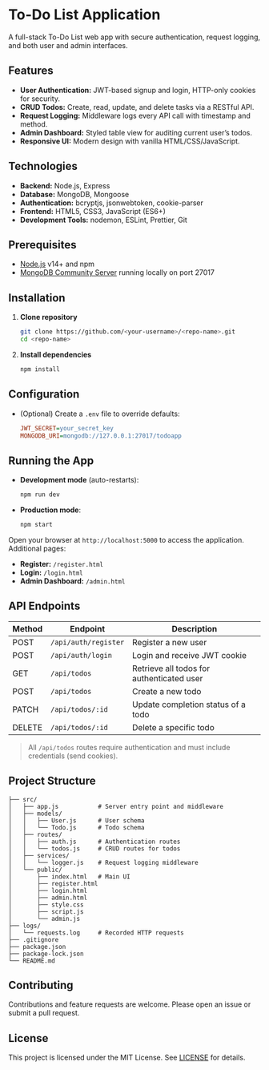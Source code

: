 # To-Do List Application

A full-stack To-Do List web app with secure authentication, request logging, and both user and admin interfaces.

## Features

* **User Authentication:** JWT-based signup and login, HTTP-only cookies for security.
* **CRUD Todos:** Create, read, update, and delete tasks via a RESTful API.
* **Request Logging:** Middleware logs every API call with timestamp and method.
* **Admin Dashboard:** Styled table view for auditing current user’s todos.
* **Responsive UI:** Modern design with vanilla HTML/CSS/JavaScript.

## Technologies

* **Backend:** Node.js, Express
* **Database:** MongoDB, Mongoose
* **Authentication:** bcryptjs, jsonwebtoken, cookie-parser
* **Frontend:** HTML5, CSS3, JavaScript (ES6+)
* **Development Tools:** nodemon, ESLint, Prettier, Git

## Prerequisites

* [Node.js](https://nodejs.org/) v14+ and npm
* [MongoDB Community Server](https://www.mongodb.com/) running locally on port 27017

## Installation

1. **Clone repository**

   ```bash
   git clone https://github.com/<your-username>/<repo-name>.git
   cd <repo-name>
   ```
2. **Install dependencies**

   ```bash
   npm install
   ```

## Configuration

* (Optional) Create a `.env` file to override defaults:

  ```ini
  JWT_SECRET=your_secret_key
  MONGODB_URI=mongodb://127.0.0.1:27017/todoapp
  ```

## Running the App

* **Development mode** (auto-restarts):

  ```bash
  npm run dev
  ```
* **Production mode**:

  ```bash
  npm start
  ```

Open your browser at `http://localhost:5000` to access the application. Additional pages:

* **Register:** `/register.html`
* **Login:** `/login.html`
* **Admin Dashboard:** `/admin.html`

## API Endpoints

| Method | Endpoint             | Description                               |
| ------ | -------------------- | ----------------------------------------- |
| POST   | `/api/auth/register` | Register a new user                       |
| POST   | `/api/auth/login`    | Login and receive JWT cookie              |
| GET    | `/api/todos`         | Retrieve all todos for authenticated user |
| POST   | `/api/todos`         | Create a new todo                         |
| PATCH  | `/api/todos/:id`     | Update completion status of a todo        |
| DELETE | `/api/todos/:id`     | Delete a specific todo                    |

> All `/api/todos` routes require authentication and must include credentials (send cookies).

## Project Structure

```
├── src/
│   ├── app.js           # Server entry point and middleware
│   ├── models/
│   │   ├── User.js      # User schema
│   │   └── Todo.js      # Todo schema
│   ├── routes/
│   │   ├── auth.js      # Authentication routes
│   │   └── todos.js     # CRUD routes for todos
│   ├── services/
│   │   └── logger.js    # Request logging middleware
│   └── public/
│       ├── index.html   # Main UI
│       ├── register.html
│       ├── login.html
│       ├── admin.html
│       ├── style.css
│       ├── script.js
│       └── admin.js
├── logs/
│   └── requests.log     # Recorded HTTP requests
├── .gitignore
├── package.json
├── package-lock.json
└── README.md
```

## Contributing

Contributions and feature requests are welcome. Please open an issue or submit a pull request.

## License

This project is licensed under the MIT License. See [LICENSE](LICENSE) for details.
